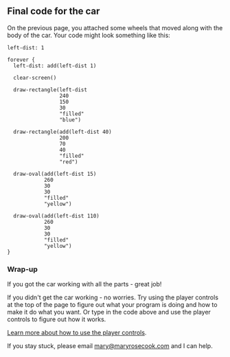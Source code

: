 ## Final code for the car

On the previous page, you attached some wheels that moved along with the body of the car.  Your code might look something like this:

```
left-dist: 1

forever {
  left-dist: add(left-dist 1)

  clear-screen()

  draw-rectangle(left-dist
                 240
                 150
                 30
                 "filled"
                 "blue")

  draw-rectangle(add(left-dist 40)
                 200
                 70
                 40
                 "filled"
                 "red")

  draw-oval(add(left-dist 15)
            260
            30
            30
            "filled"
            "yellow")

  draw-oval(add(left-dist 110)
            260
            30
            30
            "filled"
            "yellow")
}
```

### Wrap-up

If you got the car working with all the parts - great job!

If you didn't get the car working - no worries.  Try using the player controls at the top of the page to figure out what your program is doing and how to make it do what you want.  Or type in the code above and use the player controls to figure out how it works.

[Learn more about how to use the player controls](#fixing-code-using-the-player-controls).

If you stay stuck, please email [mary@maryrosecook.com](mailto:mary@maryrosecook.com) and I can help.
